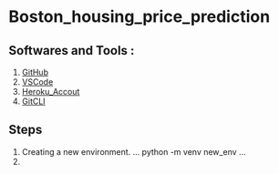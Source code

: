 # Boston_housing_price_prediction

## Softwares and Tools :

1. [GitHub](https://github.com/triomit50)
2. [VSCode](https://code.visualstudio.com/)
3. [Heroku_Accout](https://www.heroku.com/)
4. [GitCLI](https://git-scm.com/)

## Steps 
1. Creating a new environment.
...
python -m venv new_env
...
2. 